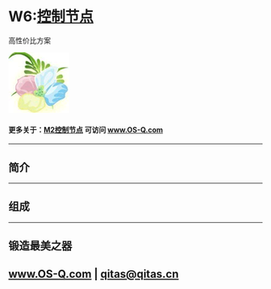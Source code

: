 ﻿# W6:[控制节点](https://github.com/OS-Q/W6) 

高性价比方案

[![sites](OS-Q/OS-Q.png)](http://www.OS-Q.com)

#### 更多关于：[M2控制节点](https://github.com/OS-Q/M2) 可访问 www.OS-Q.com

---

## 简介



---

## 组成



---

## 锻造最美之器

##  www.OS-Q.com   |   qitas@qitas.cn

